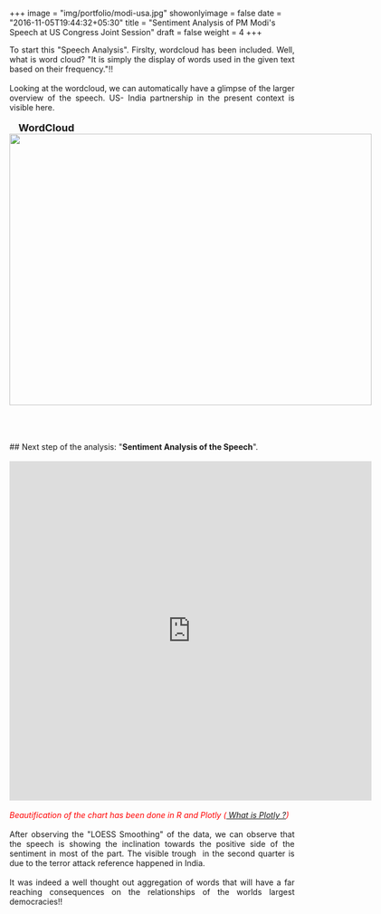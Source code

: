 +++
image = "img/portfolio/modi-usa.jpg"
showonlyimage = false
date = "2016-11-05T19:44:32+05:30"
title = "Sentiment Analysis of PM Modi's Speech at US Congress Joint Session"
draft = false
weight = 4
+++

<div dir="ltr" style="text-align: left;" trbidi="on"><div dir="ltr" style="text-align: left;" trbidi="on"><div style="text-align: justify;">To start this "Speech Analysis". Firslty, wordcloud has been included. Well, what is word cloud? "It is simply the display of words used in the given text based on their frequency."!!</div><div style="text-align: justify;"><br /></div><div class="separator" style="clear: both; text-align: center;"></div><div style="text-align: justify;">Looking at the wordcloud, we can automatically have a glimpse of the larger overview of the speech. US- India partnership in the present context is visible here.</div><div style="text-align: justify;"><br /></div><div style="text-align: justify;">&nbsp; &nbsp; <b><span style="font-size: large;">WordCloud</span></b></div><div style="text-align: justify;"><a href="https://2.bp.blogspot.com/-6gjsuj_-LCI/V1vBleTtcVI/AAAAAAAAAQU/LwTtqrLtulIllZZeiT7ob4QHzDIcAkG1ACLcB/s1600/wordcloud.png" imageanchor="1" style="clear: left; float: left; margin-bottom: 1em; margin-right: 1em;"><img border="0" height="480" src="https://2.bp.blogspot.com/-6gjsuj_-LCI/V1vBleTtcVI/AAAAAAAAAQU/LwTtqrLtulIllZZeiT7ob4QHzDIcAkG1ACLcB/s640/wordcloud.png" width="640" /></a>&nbsp;</div><div style="text-align: justify;"><br /></div><div style="text-align: justify;"><br /></div><div style="text-align: justify;">
## Next step of the analysis: "<b>Sentiment Analysis of the Speech</b>".</div>
<div class="separator" style="clear: both; text-align: center;"></div><div style="text-align: justify;"><br /></div><div style="text-align: justify;"><iframe frameborder="0" height="600" scrolling="no" src="https://plot.ly/~StatsMatter/7.embed" width="640"></iframe> </div><div class="separator" style="clear: both; text-align: center;"></div><div style="text-align: justify;"><br /></div><div style="text-align: left;"><div style="text-align: justify;"><i><span style="color: red;">Beautification of the chart has been done in R and Plotly (</span><a href="https://plot.ly/" target="_blank"> What is Plotly ?</a><span style="color: red;">)</span></i></div></div><div style="text-align: justify;"><br /></div><div style="text-align: justify;">After observing the "LOESS Smoothing" of the data, we can observe that the speech is showing the inclination towards the positive side of the sentiment in most of the part. The visible trough &nbsp;in the second quarter is due to the terror attack reference happened in India.</div><div style="text-align: justify;"><br /></div><div style="text-align: justify;">It was indeed a well thought out aggregation of words that will have a far reaching consequences on the relationships of the worlds largest democracies!!</div></div></div>
